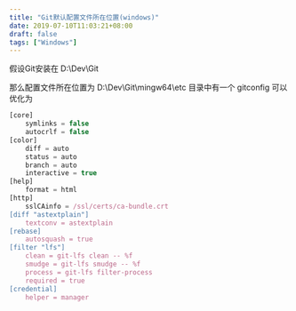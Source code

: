 ```yaml
---
title: "Git默认配置文件所在位置(windows)"
date: 2019-07-10T11:03:21+08:00
draft: false
tags: ["Windows"]
---
```


假设Git安装在 D:\Dev\Git

那么配置文件所在位置为 D:\Dev\Git\mingw64\etc
目录中有一个 gitconfig
可以优化为
```javascript
[core]
    symlinks = false
    autocrlf = false
[color]
    diff = auto
    status = auto
    branch = auto
    interactive = true
[help]
    format = html
[http]
    sslCAinfo = /ssl/certs/ca-bundle.crt
[diff "astextplain"]
    textconv = astextplain
[rebase]
    autosquash = true
[filter "lfs"]
    clean = git-lfs clean -- %f
    smudge = git-lfs smudge -- %f
    process = git-lfs filter-process
    required = true
[credential]
    helper = manager
```
